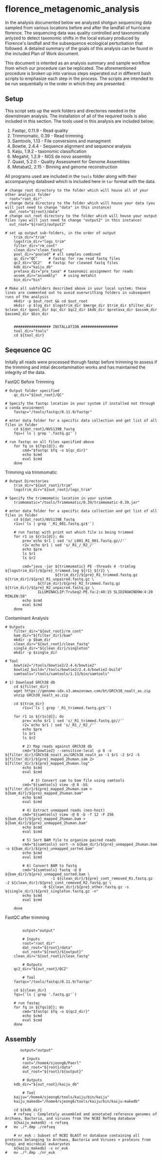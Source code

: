 # florence_metagenomic_analysis
In the analysis documented below we analyzed shotgun sequencing data sampled from various locations before and after the landfall of hurricane florence. The sequencing data was quality controlled and taxonomically anlyzed to detect taxonomic shifts in the local estuary produced by Florence's landfall and the subsequence ecological perturbation that followed. A detailed summary of the goals of this analysis can be found in the included Plan of Work document. 

This document is intented as an analysis summary and sample workflow from which our procedure can be replicated. The aforementioned procedure is broken up into various steps seperated out in different bash scripts to emphasize each step in the process. The scripts are intended to be run sequentially in the order in which they are presented. 

## Setup

This script sets up the work folders and directories needed in the downstream analysis. The installation of all of the required tools is also included in this section. The tools used in this analysis are included below;

1) Fastqc, 0.11.9 - Read quality
2) Trimmomatic, 0.39 - Read trimming
3) Samtools, 1.13 - File conversions and managment
4) Bowtie, 2.4.4 - Sequence alignment and sequence analysis 
5) Kaiju, 1.9.2 - taxonomic classification
6) Megahit, 1.2.9 - NGS de novo assembly 
7) Quast, 5.2.0 - Quality Assessment for Genome Assemblies
8) Metabat2, 2.15 - Binning and genome reconstruction

All programs used are included in the `tools` folder along with their accompanying databsed which is included here in `tar` format with the data. 

```shell
# change root directory to the folder which will house all of your other analysis folder
  root="root_dir" 
# change data directory to the folder which will house your data (you will just need to change "data" in this instance) 
  dat_root="${root}/data"
# change out_root directory to the folder which will house your output files (you will just need to change "output2" in this instance)
  out_root="${root}/output2" 
  
# set up output sub-folders, in the order of output
	trim_dir="trim"
	logstrim_dir="logs_trim"
	filter_dir="rm_cont"
	clean_dir="clean_fastq"
	pool_dir="pooled" # all samples combined
	qc_dir="QC"     # fastqc for raw read fastq files
	qc2_dir="QC2"   # fastqc for cleaned fastq files
	kdb_dir="kaiju_db"
	pretaxa_dir="pre_taxa" # taxonomic assignment for reads 
	assem_dir="assembly"   # using metahit
	bin_dir="bin"
		
# Make all subfolders described above in your local system; these lines are commented out to avoid overwritting folders in subsequent runs of the analysis   
	mkdir -p $out_root && cd $out_root
	mkdir -p $log_dir $logstrim_dir $merge_dir $trim_dir $filter_dir $clean_dir $pool_dir $qc_dir $qc2_dir $kdb_dir $pretaxa_dir $assem_dir $assem2_dir $bin_dir


	################# INSTALLATION #################
	tool_dir="tools"
	cd ${tool_dir}
```

## Seqeuence QC

Initally all reads were processed thorugh fastqc before trimming to assess if the trimming and intial decontamination works and has maintained the integrity of the data.

FastQC Before Trimming
```shell
# Output folder specified
	qc_dir="${out_root}/QC"

# Specify the fastqc location in your system if installed not through a conda enviorment
	fastqc="/tools/fastqc/0.11.9/fastqc"

# enter data folder for a specific data collection and get list of all files in folder
	cd ${dat_root}/NVS139B_fastq
	fqs=(`ls | grep '.fastq.gz'`)

# run fastqc on all files specified above
	for fq in ${fqs[@]}; do
	    cmd="$fastqc $fq -o ${qc_dir}"
	    echo $cmd
	    eval $cmd
	done
```

Trimming via trimmomatic
```shell
# Output Directories
	trim_dir="${out_root}/trim"
	logstrim_dir="${out_root}/logs_trim"

# Specify the trimmomatic location in your system 
	trimmomatic="/tools/Trimmomatic/0.39/trimmomatic-0.39.jar"

# enter data folder for a specific data collection and get list of all files in folder
	cd ${dat_root}/NVS139B_fastq
	r1s=(`ls | grep '_R1_001.fastq.gz$'`)

	# run fastqc with print out which file is being trimmed
	for r1 in ${r1s[@]}; do
	    pre=`echo $r1 | sed 's/_L001_R1_001.fastq.gz//'`
	    r2=`echo $r1 | sed 's/_R1_/_R2_/'`
	    echo $pre
	    ls $r1
	    ls $r2
	    
	    cmd="java -jar ${trimmomatic} PE -threads 4 -trimlog ${logstrim_dir}/${pre}_trimmed.log ${r1} ${r2} \
	    	           ${trim_dir}/${pre}_R1_trimmed.fastq.gz ${trim_dir}/${pre}_R1_unpaired.fastq.gz \
			   ${trim_dir}/${pre}_R2_trimmed.fastq.gz ${trim_dir}/${pre}_R2_unpaired.fastq.gz \
			   ILLUMINACLIP:TruSeq2-PE.fa:2:40:15 SLIDINGWINDOW:4:20 MINLEN:50"
	    echo $cmd
	    eval $cmd
	done
```

Contaminant Analysis
```shell
# Outputs
	filter_dir="${out_root}/rm_cont"
	bam_dir="${filter_dir}/bam"
	mkdir -p $bam_dir
	clean_dir="${out_root}/clean_fastq"
	single_dir="${clean_dir}/singleton"
	mkdir -p $single_dir
		
# Tool
	bowtie2="/tools/bowtie2/2.4.4/bowtie2"
	bowtie2_build="/tools/bowtie2/2.4.4/bowtie2-build"
	samtools="/tools/samtools/1.13/bin/samtools"
	
# 1) Download GRCh38 db
	cd ${filter_dir}
	wget https://genome-idx.s3.amazonaws.com/bt/GRCh38_noalt_as.zip
	unzip GRCh38_noalt_as.zip
	
	cd ${trim_dir}
       	r1s=(`ls | grep '_R1_trimmed.fastq.gz$'`)

	for r1 in ${r1s[@]}; do
	    pre=`echo $r1 | sed 's/_R1_trimmed.fastq.gz//'`
	    r2=`echo $r1 | sed 's/_R1_/_R2_/'`
	    echo $pre
	    ls $r1
	    ls $r2

	    # 2) Map reads against GRCh38 db  
	    cmd="${bowtie2} --sensitive-local -p 8 -x ${filter_dir}/GRCh38_noalt_as/GRCh38_noalt_as -1 $r1 -2 $r2 -S ${filter_dir}/${pre}_mapped_2human.sam 2> ${filter_dir}/${pre}_mapped_2human.log"
	    echo $cmd
	    eval $cmd
	    
            # 3) Convert sam to bam file using samtools 
	    cmd="${samtools} view -@ 8 -bS ${filter_dir}/${pre}_mapped_2human.sam > ${bam_dir}/${pre}_mapped_2human.bam"
	    echo $cmd
	    eval $cmd
	    
	    # 4) Extract unmapped reads (non-host)
	    cmd="${samtools} view -@ 8 -b -f 12 -F 256 ${bam_dir}/${pre}_mapped_2human.bam > ${bam_dir}/${pre}_unmapped_2human.bam"
	    echo $cmd
	    eval $cmd

	    # 5) Sort BAM file to organize paired reads
	    cmd="${samtools} sort -n ${bam_dir}/${pre}_unmapped_2human.bam -o ${bam_dir}/${pre}_unmapped_sorted.bam"
	    echo $cmd
	    eval $cmd

	    # 6) Convert BAM to fastq
	    cmd="${samtools} fastq -@ 8 ${bam_dir}/${pre}_unmapped_sorted.bam \
	    		     -1 ${clean_dir}/${pre}_cont_removed_R1.fastq.gz -2 ${clean_dir}/${pre}_cont_removed_R2.fastq.gz \
			     -0 ${clean_dir}/${pre}_other.fastq.gz -s ${single_dir}/${pre}_singleton.fastq.gz -n"
	    echo $cmd
	    eval $cmd

	done
```

FastQC after trimming
```shell

        output="output"

        # Inputs
        root="root_dir"
        dat_root="${root}/data"
        out_root="${root}/${output}"
	clean_dir="${out_root}/clean_fastq"

        # Outputs
	qc2_dir="${out_root}/QC2"

        # Tool
	fastqc="/tools/fastqc/0.11.9/fastqc"

	cd ${clean_dir}
	fqs=(`ls | grep '.fastq.gz'`)
	
	# run fastqc
	for fq in ${fqs[@]}; do
	    cmd="$fastqc $fq -o ${qc2_dir}"
	    echo $cmd
	    eval $cmd
	done

```

## Assembly

```shell
       output="output"

        # Inputs
        root="/home4/sjeong6/Paerl"
        dat_root="${root}/data"
        out_root="${root}/${output}"

        # Outputs
	kdb_dir="${out_root}/kaiju_db"

        # Tool
	kaiju="/home4/sjeong6/tools/kaiju/bin/kaiju"
	kaiju_makedb="/home4/sjeong6/tools/kaiju/bin/kaiju-makedb"

	cd ${kdb_dir}
	# refseq : Completely assembled and annotated reference genomes of Archaea, Bacteria, and viruses from the NCBI RefSeq database
	${kaiju_makedb} -s refseq
#	mv ./*.dmp ./refseq

	# nr_euk : Subset of NCBI BLAST nr database containing all proteins belonging to Archaea, Bacteria and Viruses + proteins from fungi and microbial eukaryotes
	${kaiju_makedb} -s nr_euk
#	mv ./*.dmp ./nr_euk

```



